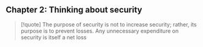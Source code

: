 ## Chapter 2: Thinking about security

>[!quote] The purpose of security is not to increase security; rather, its purpose is to prevent losses. Any unnecessary expenditure on security is itself a net loss



